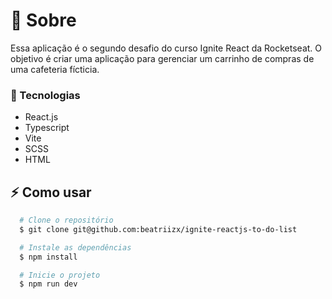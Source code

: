 # 📖 Sobre

Essa aplicação é o segundo desafio do curso Ignite React da Rocketseat. O objetivo é criar uma aplicação para gerenciar um carrinho de compras de uma cafeteria fícticia.

### 🚀 Tecnologias

- React.js
- Typescript
- Vite
- SCSS
- HTML


## :zap: Como usar

```bash
  # Clone o repositório
  $ git clone git@github.com:beatriizx/ignite-reactjs-to-do-list

  # Instale as dependências
  $ npm install

  # Inicie o projeto
  $ npm run dev
 ```
<p align="center">
